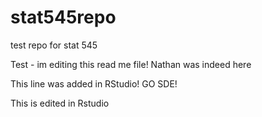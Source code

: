 # stat545repo
test repo for stat 545

Test - im editing this read me file!
Nathan was indeed here

This line was added in RStudio! GO SDE!

This is edited in Rstudio